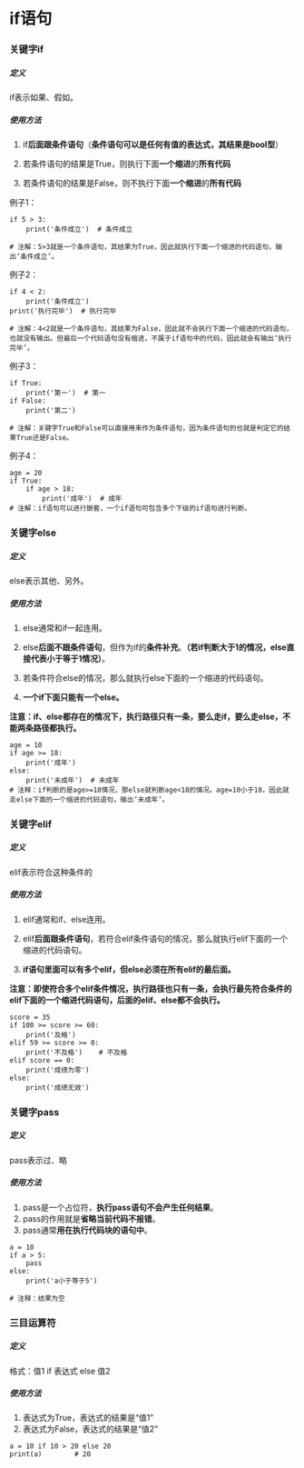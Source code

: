 # if语句

### 关键字if

##### 定义

if表示如果、假如。

##### 使用方法

1. if**后面跟条件语句**（**条件语句可以是任何有值的表达式，其结果是bool型**）

2. 若条件语句的结果是True，则执行下面**一个缩进**的**所有代码**

3. 若条件语句的结果是False，则不执行下面**一个缩进**的**所有代码**

例子1：

```
if 5 > 3:
    print('条件成立')  # 条件成立

# 注解：5>3就是一个条件语句，其结果为True，因此就执行下面一个缩进的代码语句，输出‘条件成立’。
```

例子2：

```
if 4 < 2:
    print('条件成立')
print('执行完毕')  # 执行完毕

# 注解：4<2就是一个条件语句，其结果为False，因此就不会执行下面一个缩进的代码语句，也就没有输出。但最后一个代码语句没有缩进，不属于if语句中的代码，因此就会有输出‘执行完毕’。
```

例子3：

```
if True:
	print('第一')  # 第一
if False:
	print('第二')

# 注解：关键字True和False可以直接用来作为条件语句，因为条件语句的也就是判定它的结果True还是False。
```

例子4：

```
age = 20
if True:
	if age > 18:
		print('成年')  # 成年
# 注解：if语句可以进行嵌套，一个if语句可包含多个下级的if语句进行判断。
```

### 关键字else

##### 定义

else表示其他、另外。

##### 使用方法

1. else通常和if一起连用。

2. else**后面不跟条件语句**，但作为if的**条件补充**。**（若if判断大于1的情况，else直接代表小于等于1情况）**。

3. 若条件符合else的情况，那么就执行else下面的一个缩进的代码语句。

4. **一个if下面只能有一个else。**

**注意：if、else都存在的情况下，执行路径只有一条，要么走if，要么走else，不能两条路径都执行。**

```
age = 10
if age >= 18:
	print('成年')
else:
	print('未成年')  # 未成年
# 注释：if判断的是age>=18情况，那else就判断age<18的情况。age=10小于18，因此就走else下面的一个缩进的代码语句，输出‘未成年’。
```

### 关键字elif

##### 定义

elif表示符合这种条件的

##### 使用方法

1. elif通常和if、else连用。

2. elif**后面跟条件语句**，若符合elif条件语句的情况，那么就执行elif下面的一个缩进的代码语句。

3. **if语句里面可以有多个elif，但else必须在所有elif的最后面。**

**注意：即使符合多个elif条件情况，执行路径也只有一条，会执行最先符合条件的elif下面的一个缩进代码语句，后面的elif、else都不会执行。**

```
score = 35
if 100 >= score >= 60:
    print('及格')
elif 59 >= score >= 0:
    print('不及格')    # 不及格
elif score == 0:
    print('成绩为零')
else:
    print('成绩无效')
```

### 关键字pass

##### 定义

pass表示过、略

##### 使用方法

1. pass是一个占位符，**执行pass语句不会产生任何结果**。
2. pass的作用就是**省略当前代码不报错**。
3. pass通常**用在执行代码块的语句中**。

``` 
a = 10
if a > 5:
	pass
else:
	print('a小于等于5')

# 注释：结果为空
```

### 三目运算符

##### 定义

格式：值1 if 表达式 else 值2

##### 使用方法

1. 表达式为True，表达式的结果是“值1”
2. 表达式为False，表达式的结果是“值2”
```
a = 10 if 10 > 20 else 20
print(a)		# 20
```

